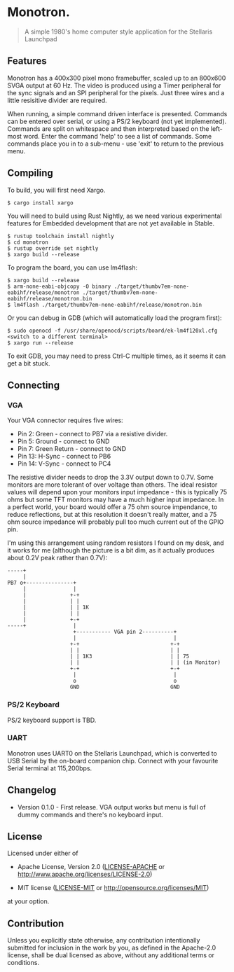 # Monotron.

> A simple 1980's home computer style application for the Stellaris Launchpad

## Features

Monotron has a 400x300 pixel mono framebuffer, scaled up to an 800x600 SVGA
output at 60 Hz. The video is produced using a Timer peripheral for the sync
signals and an SPI peripheral for the pixels. Just three wires and a little
resisitive divider are required.

When running, a simple command driven interface is presented. Commands can be
entered over serial, or using a PS/2 keyboard (not yet implemented). Commands
are split on whitespace and then interpreted based on the left-most word.
Enter the command 'help' to see a list of commands. Some commands place you in
to a sub-menu - use 'exit' to return to the previous menu.

## Compiling

To build, you will first need Xargo.

```
$ cargo install xargo
```

You will need to build using Rust Nightly, as we need various experimental features for Embedded development that are not yet available in Stable.

```
$ rustup toolchain install nightly
$ cd monotron
$ rustup override set nightly
$ xargo build --release
```

To program the board, you can use lm4flash:

```
$ xargo build --release
$ arm-none-eabi-objcopy -O binary ./target/thumbv7em-none-eabihf/release/monotron ./target/thumbv7em-none-eabihf/release/monotron.bin
$ lm4flash ./target/thumbv7em-none-eabihf/release/monotron.bin
```

Or you can debug in GDB (which will automatically load the program first):

```
$ sudo openocd -f /usr/share/openocd/scripts/board/ek-lm4f120xl.cfg
<switch to a different terminal>
$ xargo run --release
```

To exit GDB, you may need to press Ctrl-C multiple times, as it seems it can get a bit stuck.

## Connecting

### VGA

Your VGA connector requires five wires:

* Pin 2: Green - connect to PB7 via a resistive divider.
* Pin 5: Ground - connect to GND
* Pin 7: Green Return - connect to GND
* Pin 13: H-Sync - connect to PB6
* Pin 14: V-Sync - connect to PC4

The resistive divider needs to drop the 3.3V output down to 0.7V. Some
monitors are more tolerant of over voltage than others. The ideal resistor
values will depend upon your monitors input impedance - this is typically 75
ohms but some TFT monitors may have a much higher input impedance. In a
perfect world, your board would offer a 75 ohm source impendance, to reduce
reflections, but at this resolution it doesn't really matter, and a 75 ohm
source impedance will probably pull too much current out of the GPIO pin.

I'm using this arrangement using random resistors I found on my desk, and it
works for me (although the picture is a bit dim, as it actually produces about
0.2V peak rather than 0.7V):

```
-----+
     |
PB7 o+---------------+
     |               |
     |              +-+
     |              | |
     |              | | 1K
     |              | |
     |              +-+
-----+               |
                     +----------- VGA pin 2----------+
                     |                               |
                    +-+                             +-+
                    | |                             | |
                    | | 1K3                         | | 75
                    | |                             | | (in Monitor)
                    +-+                             +-+
                     |                               |
                     o                               o
                    GND                             GND
```

### PS/2 Keyboard

PS/2 keyboard support is TBD.

### UART

Monotron uses UART0 on the Stellaris Launchpad, which is converted to USB
Serial by the on-board companion chip. Connect with your favourite Serial
terminal at 115,200bps.

## Changelog

* Version 0.1.0 - First release. VGA output works but menu is full of dummy commands and there's no keyboard input.

## License

Licensed under either of

- Apache License, Version 2.0 ([LICENSE-APACHE](LICENSE-APACHE) or
  http://www.apache.org/licenses/LICENSE-2.0)

- MIT license ([LICENSE-MIT](LICENSE-MIT) or http://opensource.org/licenses/MIT)

at your option.

## Contribution

Unless you explicitly state otherwise, any contribution intentionally
submitted for inclusion in the work by you, as defined in the Apache-2.0
license, shall be dual licensed as above, without any additional terms or
conditions.
